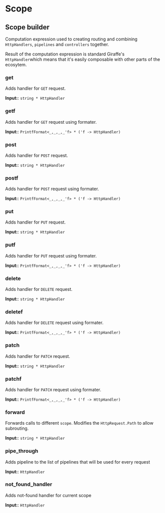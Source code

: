 # Scope

## Scope builder

Computation expression used to creating routing and combining `HttpHandlers`, `pipelines` and `controllers` together.

Result of the computation expression is standard Giraffe's `HttpHandler`which means that it's easily composable with other parts of the ecosytem.

### get

Adds handler for `GET` request.

**Input:**: `string * HttpHandler`

### getf

Adds handler for `GET` request using formater.

**Input:**: `PrintfFormat<_,_,_,_'f> * ('f -> HttpHandler)`

### post

Adds handler for `POST` request.

**Input:**: `string * HttpHandler`

### postf

Adds handler for `POST` request using formater.

**Input:**: `PrintfFormat<_,_,_,_'f> * ('f -> HttpHandler)`

### put

Adds handler for `PUT` request.

**Input:**: `string * HttpHandler`

### putf

Adds handler for `PUT` request using formater.

**Input:**: `PrintfFormat<_,_,_,_'f> * ('f -> HttpHandler)`

### delete

Adds handler for `DELETE` request.

**Input:**: `string * HttpHandler`

### deletef

Adds handler for `DELETE` request using formater.

**Input:**: `PrintfFormat<_,_,_,_'f> * ('f -> HttpHandler)`

### patch

Adds handler for `PATCH` request.

**Input:**: `string * HttpHandler`

### patchf

Adds handler for `PATCH` request using formater.

**Input:**: `PrintfFormat<_,_,_,_'f> * ('f -> HttpHandler)`

### forward

Forwards calls to different `scope`. Modifies the `HttpRequest.Path` to allow subrouting.

**Input:**: `string * HttpHandler`

### pipe_through

Adds pipeline to the list of pipelines that will be used for every request

**Input:**: `HttpHandler`

### not_found_handler

Adds not-found handler for current scope

**Input:**: `HttpHandler`
